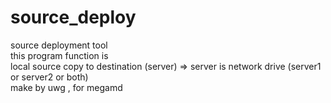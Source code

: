 # source_deploy
source deployment tool</br>
this program function is</br>
local source copy to destination (server) => server is network drive (server1 or server2 or both)</br>
make by uwg , for megamd
